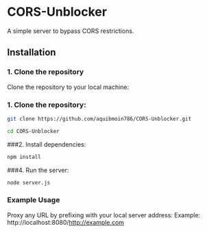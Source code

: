 # CORS-Unblocker

A simple server to bypass CORS restrictions.

## Installation

### 1. Clone the repository

Clone the repository to your local machine:



### 1. Clone the repository:
```bash
git clone https://github.com/aquibmoin786/CORS-Unblocker.git
```
```bash
cd CORS-Unblocker
```

###2. Install dependencies:
```bash
npm install
```
   
###4. Run the server:
```bash
node server.js
```
   
### Example Usage
Proxy any URL by prefixing with your local server address:
Example: http://localhost:8080/http://example.com
